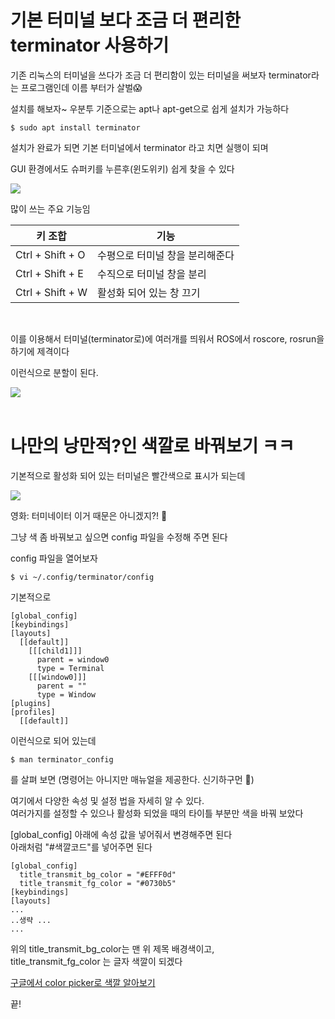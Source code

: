 # 기본 터미널 보다 조금 더 편리한 terminator 사용하기
기존 리눅스의 터미널을 쓰다가 조금 더 편리함이 있는 터미널을 써보자
terminator라는 프로그램인데 이름 부터가 살벌😱

설치를 해보자~ 우분투 기준으로는 apt나 apt-get으로 쉽게 설치가 가능하다

```
$ sudo apt install terminator
```

설치가 완료가 되면 기본 터미널에서 terminator 라고 치면 실행이 되며

GUI 환경에서도 슈퍼키를 누른후(윈도위키) 쉽게 찾을 수 있다 

<img src=0>
<br>


많이 쓰는 주요 기능임

| 키 조합 | 기능 |
| -- | -- |
| Ctrl + Shift + O | 수평으로 터미널 창을 분리해준다 |
| Ctrl + Shift + E | 수직으로 터미널 창을 분리 |
| Ctrl + Shift + W | 활성화 되어 있는 창 끄기 |

<br>

이를 이용해서 터미널(terminator로)에 여러개를 띄워서 
ROS에서 roscore, rosrun을 하기에 제격이다

이런식으로 분할이 된다.

<img src=1>
<br>

<br>

# 나만의 낭만적?인 색깔로 바꿔보기 ㅋㅋ 
기본적으로 활성화 되어 있는 터미널은 빨간색으로 표시가 되는데 

<img src=2>

영화: 터미네이터 이거 때문은 아니겠지?! 🤫


그냥 색 좀 바꿔보고 싶으면 config 파일을 수정해 주면 된다

config 파일을 열어보자
```
$ vi ~/.config/terminator/config
```

기본적으로 
```
[global_config]
[keybindings]
[layouts]
  [[default]]
    [[[child1]]]
      parent = window0
      type = Terminal
    [[[window0]]]
      parent = ""
      type = Window
[plugins]
[profiles]
  [[default]]
```
이런식으로 되어 있는데

```
$ man terminator_config
```
를 살펴 보면 (명령어는 아니지만 매뉴얼을 제공한다. 신기하구먼 🤩) 

여기에서 다양한 속성 및 설정 법을 자세히 알 수 있다.   
여러가지를 설정할 수 있으나 활성화 되었을 때의 타이틀 부분만 색을 바꿔 보았다

[global_config] 아래에 속성 값을 넣어줘서 변경해주면 된다  
아래처럼 "#색깔코드"를 넣어주면 된다

```
[global_config]
  title_transmit_bg_color = "#EFFF0d"
  title_transmit_fg_color = "#0730b5"
[keybindings]
[layouts]
...
..생략 ...
...
```
위의 title_transmit_bg_color는 맨 위 제목 배경색이고,  
title_transmit_fg_color 는 글자 색깔이 되겠다

[구글에서 color picker로 색깔 알아보기](https://www.google.com/search?q=Colour+picker&sxsrf=ALeKk036SvbVon2m0U9wsVO3aLwAn0wp2A%3A1623225720019&source=hp&ei=d3XAYM63O8qmoAS7jZmgCg&iflsig=AINFCbYAAAAAYMCDiBRqY0jqKT8zWSOi30dHftwIvLfM&oq=Colour+picker&gs_lcp=Cgdnd3Mtd2l6EAMyBAgjECcyBAgAEAoyBwgAEIcCEBQyBwgAEIcCEBQyAggAMgIIADICCAAyAggAMgIIADICCAA6BwgjEOoCECdQ1gdY1gdgnwtoAXAAeACAAWGIAWGSAQExmAEAoAECoAEBqgEHZ3dzLXdperABCg&sclient=gws-wiz&ved=0ahUKEwiOz7eDi4rxAhVKE4gKHbtGBqQQ4dUDCAY&uact=5)

끝!